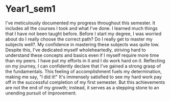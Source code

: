 # Year1_sem1

I've meticulously documented my progress throughout this semester. It includes all the courses I took and what I've done. I learned much things that I have not been taught before. 
Before I start my degree, I was worried about do I really choose the correct path? Do I really get to master my subjects well?. My confidence in mastering these subjects was quite low. Despite this, I've dedicated 
myself wholeheartedly, striving hard to understand these concepts and basics even if I myself require more time than my peers. I have put my efforts in it and I do work hard on it. Reflecting on my journey, I can 
confidently declare that I've gained a strong grasp of the fundamentals. This feeling of accomplishment fuels my determination, making me say, "I did it!" It's immensely satisfied to see my hard work pay off in 
the successful completion of my first semester. But this achievements are not the end of my growth; instead, it serves as a stepping stone to an unending pursuit of improvement.
